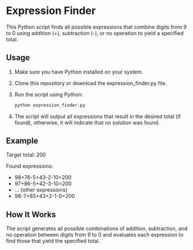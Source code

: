 # Expression Finder

This Python script finds all possible expressions that combine digits from 9 to 0 using addition (+), subtraction (-), or no operation to yield a specified total.

## Usage

1. Make sure you have Python installed on your system.
2. Clone this repository or download the expression_finder.py file.
3. Run the script using Python:

    ```bash
    python expression_finder.py
    ```
    
4. The script will output all expressions that result in the desired total (if found), otherwise, it will indicate that no solution was found.

## Example

Target total: 200

Found expressions:
- 98+76-5+43-2-10=200
- 97+86-5+42-3-10=200
- ... (other expressions)
- 98-7+65+43+2-1-0=200

## How It Works

The script generates all possible combinations of addition, subtraction, and no operation between digits from 9 to 0 and evaluates each expression to find those that yield the specified total.
